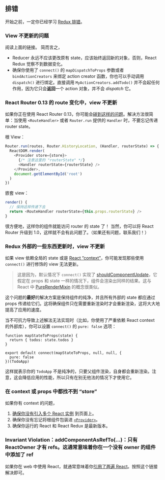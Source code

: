 ## 排错

开始之前，一定你已经学习 [Redux 排错](http://redux.js.org/docs/Troubleshooting.html)。

### View 不更新的问题

阅读上面的链接。
简而言之，

* Reducer 永远不应该更改原有 state，应该始终返回新的对象，否则，React Redux 觉察不到数据变化。
* 确保你使用了 `connect()` 的 `mapDispatchToProps` 参数或者 `bindActionCreators` 来绑定 action creator 函数，你也可以手动调用 `dispatch()` 进行绑定。直接调用 `MyActionCreators.addTodo()` 并不会起任何作用，因为它只会**返回**一个 action 对象，并不会 *dispatch* 它。

### React Router 0.13 的 route 变化中，view 不更新

如果你正在使用 React Router 0.13，你可能会[碰到这样的问题](https://github.com/reactjs/react-redux/issues/43)。解决方法很简单：当使用 `<RouteHandler>` 或者 `Router.run` 提供的 `Handler` 时，不要忘记传递 router state。

根 View：

```js
Router.run(routes, Router.HistoryLocation, (Handler, routerState) => { // 注意这里的 "routerState"
  ReactDOM.render(
    <Provider store={store}>
      {/* 注意这里的 "routerState" */}
      <Handler routerState={routerState} />
    </Provider>,
    document.getElementById('root')
  )
})
```

嵌套 view：

```js
render() {
  // 保持这样传递下去
  return <RouteHandler routerState={this.props.routerState} />
}
```

很方便地，这样你的组件就能访问 router 的 state 了！
当然，你可以将 React Router 升级到 1.0，这样就不会有此问题了。（如果还有问题，联系我们！）

### Redux 外部的一些东西更新时，view 不更新

如果 view 依赖全局的 state 或是 [React “context”](http://facebook.github.io/react/docs/context.html)，你可能发现那些使用 `connect()` 进行修饰的 view 无法更新。

>这是因为，默认情况下 `connect()` 实现了 [shouldComponentUpdate](https://facebook.github.io/react/docs/component-specs.html#updating-shouldcomponentupdate)，它假定在 props 和 state 一样的情况下，组件会渲染出同样的结果。这与 React 中 [PureRenderMixin](https://facebook.github.io/react/docs/pure-render-mixin.html) 的概念很类似。

这个问题的**最好**的解决方案是保持组件的纯净，并且所有外部的 state 都应通过 props 传递给它们。这将确保组件只在需要重新渲染时才会重新渲染，这将大大地提高了应用的速度。

当不可抗力导致上述解法无法实现时（比如，你使用了严重依赖 React context 的外部库），你可以设置 `connect()` 的 `pure: false` 选项：

```
function mapStateToProps(state) {
  return { todos: state.todos }
}

export default connect(mapStateToProps, null, null, {
  pure: false
})(TodoApp)
```

这样就表示你的 `TodoApp` 不是纯净的，只要父组件渲染，自身都会重新渲染。注意，这会降低应用的性能，所以只有在别无他法的情况下才使用它。

### 在 context 或 props 中都找不到 “store”

如果你有 context 的问题，

1. [确保你没有引入多个 React 实例](https://medium.com/@dan_abramov/two-weird-tricks-that-fix-react-7cf9bbdef375) 到页面上。
2. 确保你没有忘记将根组件包装进 [`<Provider>`](#provider-store)。
3. 确保你运行的 React 和 React Redux 是最新版本。

### Invariant Violation：addComponentAsRefTo(...)：只有 ReactOwner 才有 refs。这通常意味着你在一个没有 owner 的组件中添加了 ref

如果你在 web 中使用 React，就通常意味着你[引用了两遍 React](https://medium.com/@dan_abramov/two-weird-tricks-that-fix-react-7cf9bbdef375)。按照这个链接解决即可。
